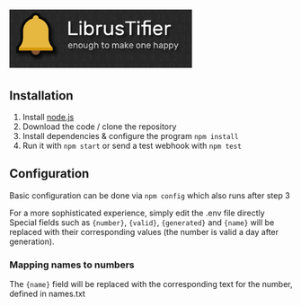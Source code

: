 # <img width="325" src=".github/logo.png"> <br />

## Installation
1. Install [node.js](https://nodejs.org/en/download)
2. Download the code / clone the repository
3. Install dependencies & configure the program `npm install`
4. Run it with `npm start` or send a test webhook with `npm test`

## Configuration
Basic configuration can be done via `npm config` which also runs after step 3

For a more sophisticated experience, simply edit the .env file directly <br />
Special fields such as `{number}`, `{valid}`, `{generated}` and `{name}` will be replaced with their corresponding values (the number is valid a day after generation).

### Mapping names to numbers
The `{name}` field will be replaced with the corresponding text for the number, defined in names.txt
